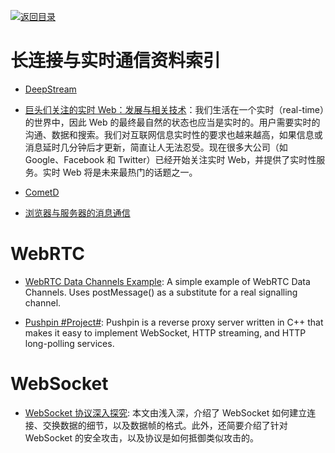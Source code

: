 [![返回目录](https://parg.co/UGo)](https://github.com/wxyyxc1992/Awesome-Links) 


# 长连接与实时通信资料索引

* [DeepStream]()

* [巨头们关注的实时 Web：发展与相关技术](https://parg.co/UGB)：我们生活在一个实时（real-time）的世界中，因此 Web 的最终最自然的状态也应当是实时的。用户需要实时的沟通、数据和搜索。我们对互联网信息实时性的要求也越来越高，如果信息或消息延时几分钟后才更新，简直让人无法忍受。现在很多大公司（如 Google、Facebook 和 Twitter）已经开始关注实时 Web，并提供了实时性服务。实时 Web 将是未来最热门的话题之一。

- [CometD](https://github.com/cometd/cometd)

* [浏览器与服务器的消息通信](http://blog.brucefeng.info/post/brower-server-msg)

# WebRTC

* [WebRTC Data Channels Example](https://parg.co/UsK): A simple example of WebRTC Data Channels. Uses postMessage() as a substitute for a real signalling channel.

- [Pushpin #Project#](https://github.com/fanout/pushpin): Pushpin is a reverse proxy server written in C++ that makes it easy to implement WebSocket, HTTP streaming, and HTTP long-polling services.

# WebSocket

- [WebSocket 协议深入探究](https://mp.weixin.qq.com/s/eNwWJ_sCqqOW9QuozZslbQ): 本文由浅入深，介绍了 WebSocket 如何建立连接、交换数据的细节，以及数据帧的格式。此外，还简要介绍了针对 WebSocket 的安全攻击，以及协议是如何抵御类似攻击的。